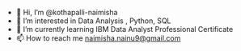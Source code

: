 - 👋 Hi, I’m @kothapalli-naimisha
- 👀 I’m interested in Data Analysis , Python, SQL
- 🌱 I’m currently learning IBM Data Analyst Professional Certificate
- 📫 How to reach me naimisha.nainu9@gmail.com
